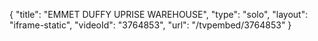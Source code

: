 {
    "title": "EMMET DUFFY UPRISE WAREHOUSE",
    "type": "solo",
    "layout": "iframe-static",
    "videoId": "3764853",
    "url": "\/tvpembed\/3764853"
}